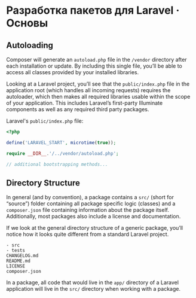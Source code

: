 <!-- ---
title: 'Basics of Package Development'
description: 'Explore the basics of a PHP package, including the general directory structure, composer.json and autoloading.'
tags: ['package basics', 'directory structure', 'autoloading', 'composer']
image: 'https://www.laravelpackage.com/assets/pages/laravelpackage.jpeg'
date: 2019-09-17
--- -->

# Разработка пакетов для Laravel · Основы

## Autoloading

Composer will generate an `autoload.php` file in the `/vendor` directory after each installation or update. By including this single file, you’ll be able to access all classes provided by your installed libraries.

Looking at a Laravel project, you’ll see that the `public/index.php` file in the application root (which handles all incoming requests) requires the autoloader, which then makes all required libraries usable within the scope of your application. This includes Laravel’s first-party Illuminate components as well as any required third party packages.

Laravel's `public/index.php` file:

```php
<?php

define('LARAVEL_START', microtime(true));

require __DIR__.'/../vendor/autoload.php';

// additional bootstrapping methods...
```

## Directory Structure

In general (and by convention), a package contains a `src/` (short for “source”) folder containing all package specific logic (classes) and a `composer.json` file containing information about the package itself. Additionally, most packages also include a license and documentation.

If we look at the general directory structure of a generic package, you’ll notice how it looks quite different from a standard Laravel project.

```
- src
- tests
CHANGELOG.md
README.md
LICENSE
composer.json
```

In a package, all code that would live in the `app/` directory of a Laravel application will live in the `src/` directory when working with a package.
